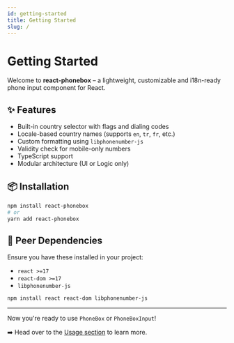 ```yaml
---
id: getting-started
title: Getting Started
slug: /
---
```


# Getting Started

Welcome to **react-phonebox** – a lightweight, customizable and i18n-ready phone input component for React.

## ✨ Features

- Built-in country selector with flags and dialing codes
- Locale-based country names (supports `en`, `tr`, `fr`, etc.)
- Custom formatting using `libphonenumber-js`
- Validity check for mobile-only numbers
- TypeScript support
- Modular architecture (UI or Logic only)

## 📦 Installation

```bash
npm install react-phonebox
# or
yarn add react-phonebox
```

## 🔌 Peer Dependencies

Ensure you have these installed in your project:

- `react >=17`
- `react-dom >=17`
- `libphonenumber-js`

```bash
npm install react react-dom libphonenumber-js
```

---

Now you're ready to use `PhoneBox` or `PhoneBoxInput`!

➡️ Head over to the [Usage section](./usage/basic-usage) to learn more.